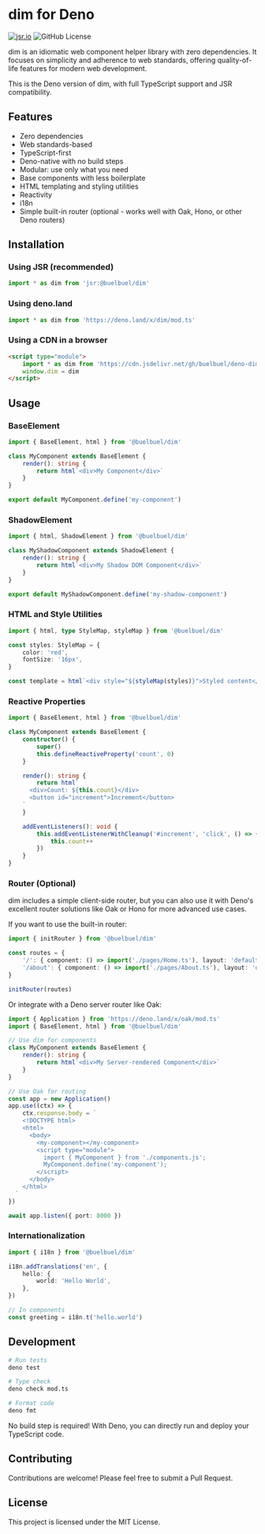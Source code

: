 # dim for Deno

[![jsr.io](https://jsr.io/badges/@buelbuel/dim)](https://jsr.io/@buelbuel/dim)
![GitHub License](https://img.shields.io/github/license/buelbuel/dim)

dim is an idiomatic web component helper library with zero dependencies. It focuses on simplicity and adherence to web standards, offering quality-of-life features for modern web development.

This is the Deno version of dim, with full TypeScript support and JSR compatibility.

## Features

- Zero dependencies
- Web standards-based
- TypeScript-first
- Deno-native with no build steps
- Modular: use only what you need
- Base components with less boilerplate
- HTML templating and styling utilities
- Reactivity
- i18n
- Simple built-in router (optional - works well with Oak, Hono, or other Deno routers)

## Installation

### Using JSR (recommended)

```ts
import * as dim from 'jsr:@buelbuel/dim'
```

### Using deno.land

```ts
import * as dim from 'https://deno.land/x/dim/mod.ts'
```

### Using a CDN in a browser

```html
<script type="module">
	import * as dim from 'https://cdn.jsdelivr.net/gh/buelbuel/deno-dim@latest/mod.ts'
	window.dim = dim
</script>
```

## Usage

### BaseElement

```ts
import { BaseElement, html } from '@buelbuel/dim'

class MyComponent extends BaseElement {
	render(): string {
		return html`<div>My Component</div>`
	}
}

export default MyComponent.define('my-component')
```

### ShadowElement

```ts
import { html, ShadowElement } from '@buelbuel/dim'

class MyShadowComponent extends ShadowElement {
	render(): string {
		return html`<div>My Shadow DOM Component</div>`
	}
}

export default MyShadowComponent.define('my-shadow-component')
```

### HTML and Style Utilities

```ts
import { html, type StyleMap, styleMap } from '@buelbuel/dim'

const styles: StyleMap = {
	color: 'red',
	fontSize: '16px',
}

const template = html`<div style="${styleMap(styles)}">Styled content</div>`
```

### Reactive Properties

```ts
import { BaseElement, html } from '@buelbuel/dim'

class MyComponent extends BaseElement {
	constructor() {
		super()
		this.defineReactiveProperty('count', 0)
	}

	render(): string {
		return html`
      <div>Count: ${this.count}</div>
      <button id="increment">Increment</button>
    `
	}

	addEventListeners(): void {
		this.addEventListenerWithCleanup('#increment', 'click', () => {
			this.count++
		})
	}
}
```

### Router (Optional)

dim includes a simple client-side router, but you can also use it with Deno's excellent router solutions like Oak or Hono for more advanced use cases.

If you want to use the built-in router:

```ts
import { initRouter } from '@buelbuel/dim'

const routes = {
	'/': { component: () => import('./pages/Home.ts'), layout: 'default-layout' },
	'/about': { component: () => import('./pages/About.ts'), layout: 'default-layout' },
}

initRouter(routes)
```

Or integrate with a Deno server router like Oak:

```ts
import { Application } from 'https://deno.land/x/oak/mod.ts'
import { BaseElement, html } from '@buelbuel/dim'

// Use dim for components
class MyComponent extends BaseElement {
	render(): string {
		return html`<div>My Server-rendered Component</div>`
	}
}

// Use Oak for routing
const app = new Application()
app.use((ctx) => {
	ctx.response.body = `
    <!DOCTYPE html>
    <html>
      <body>
        <my-component></my-component>
        <script type="module">
          import { MyComponent } from './components.js';
          MyComponent.define('my-component');
        </script>
      </body>
    </html>
  `
})

await app.listen({ port: 8000 })
```

### Internationalization

```ts
import { i18n } from '@buelbuel/dim'

i18n.addTranslations('en', {
	hello: {
		world: 'Hello World',
	},
})

// In components
const greeting = i18n.t('hello.world')
```

## Development

```bash
# Run tests
deno test

# Type check
deno check mod.ts

# Format code
deno fmt
```

No build step is required! With Deno, you can directly run and deploy your TypeScript code.

## Contributing

Contributions are welcome! Please feel free to submit a Pull Request.

## License

This project is licensed under the MIT License.
